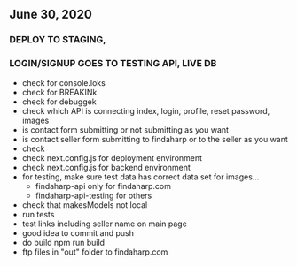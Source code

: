 ## June 30, 2020
### DEPLOY TO STAGING, 
### LOGIN/SIGNUP GOES TO TESTING API, LIVE DB

- check for console.loks
- check for BREAKINk
- check for debuggek
- check which API is connecting index, login, profile, reset password, images
- is contact form submitting or not submitting as you want 
- is contact seller form submitting to findaharp or to the seller as you want
- check 
- check next.config.js for deployment environment
- check next.config.js for backend environment
- for testing, make sure test data has correct data set for images...
    - findaharp-api only for findaharp.com
    - findaharp-api-testing for others
- check that makesModels not local
- run tests
- test links including seller name on main page
- good idea to commit and push
- do build npm run build
- ftp files in "out" folder to findaharp.com